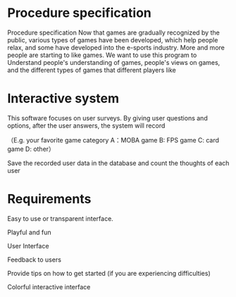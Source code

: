 # Procedure specification
Procedure specification
Now that games are gradually recognized by the public, various types of games have been developed, which help people relax, and some have developed into the e-sports industry. 
More and more people are starting to like games. We want to use this program to Understand people's understanding of games, people's views on games, and the different types of games that different players like

# Interactive system
This software focuses on user surveys. By giving user questions and options, after the user answers, the system will record

（E.g. your favorite game category  A：MOBA game B: FPS game C: card game D: other）

Save the recorded user data in the database and count the thoughts of each user


# Requirements

Easy to use or transparent interface.

Playful and fun

User Interface

Feedback to users

Provide tips on how to get started (if you are experiencing difficulties)

Colorful interactive interface
